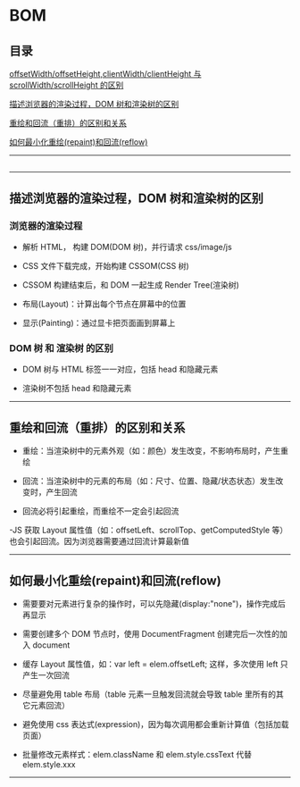 # BOM

## 目录

[offsetWidth/offsetHeight,clientWidth/clientHeight 与 scrollWidth/scrollHeight 的区别](#jump1)

[描述浏览器的渲染过程，DOM 树和渲染树的区别](#jump2)

[重绘和回流（重排）的区别和关系](#jump3)

[如何最小化重绘(repaint)和回流(reflow)](#jump4)

[](#jump)

[](#jump)

[](#jump)

[](#jump)

[](#jump)

---

<span id="jump1"></span>

## 

---

<span id="jump2"></span>

## 描述浏览器的渲染过程，DOM 树和渲染树的区别

### 浏览器的渲染过程

- 解析 HTML， 构建 DOM(DOM 树)，并行请求 css/image/js

- CSS 文件下载完成，开始构建 CSSOM(CSS 树)

- CSSOM 构建结束后，和 DOM 一起生成 Render Tree(渲染树)

- 布局(Layout)：计算出每个节点在屏幕中的位置

- 显示(Painting)：通过显卡把页面画到屏幕上

### DOM 树 和 渲染树 的区别

- DOM 树与 HTML 标签一一对应，包括 head 和隐藏元素

- 渲染树不包括 head 和隐藏元素

---

<span id="jump3"></span>

## 重绘和回流（重排）的区别和关系

- 重绘：当渲染树中的元素外观（如：颜色）发生改变，不影响布局时，产生重绘

- 回流：当渲染树中的元素的布局（如：尺寸、位置、隐藏/状态状态）发生改变时，产生回流

- 回流必将引起重绘，而重绘不一定会引起回流

-JS 获取 Layout 属性值（如：offsetLeft、scrollTop、getComputedStyle 等）也会引起回流。因为浏览器需要通过回流计算最新值

---

<span id="jump4"></span>

## 如何最小化重绘(repaint)和回流(reflow)

- 需要要对元素进行复杂的操作时，可以先隐藏(display:"none")，操作完成后再显示

- 需要创建多个 DOM 节点时，使用 DocumentFragment 创建完后一次性的加入 document

- 缓存 Layout 属性值，如：var left = elem.offsetLeft; 这样，多次使用 left 只产生一次回流

- 尽量避免用 table 布局（table 元素一旦触发回流就会导致 table 里所有的其它元素回流）

- 避免使用 css 表达式(expression)，因为每次调用都会重新计算值（包括加载页面）

- 批量修改元素样式：elem.className 和 elem.style.cssText 代替 elem.style.xxx

---

<span id="jump"></span>

## 